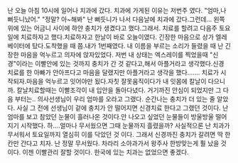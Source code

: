 난 오늘 아침 10시에 일어나 치과에 갔다.
치과에 가게된 이유는 저번주 였다. "엄마,나 뻐듯니났어."
"정말? 아~해봐" 난 뻐듯니가 나서 다음날에 치과에 갔다.그런데...
왼쪽 위에 있는 어금니 사이에 하얀 충치가 생겼다고 했다.그래서.
치료를 할려고 다음주 토요일에 치료하자고 했다.치료하자고 한날이 바로 오늘이였다.
긴장한 마음으로 상가 엘레베이터에 탔다.도착했을 때 쯤.내가 1번째였다.
내 이름을 부르는 소리가 들렸을 때 난 긴장한 마음을 억누르고 의자에 앉자있었다.
저번 내 상태는 엑스레이를 찍었을때 "신경"이라는 이빨안에 있는 것까지 충치가 간 것 같다고,해서 아플거라고
생각했다.신경 치료를 한 아빠가 안아프다고 마음을 달랬지만 아플거라고 생각을 했다.......
치료가 시작되자.마음을 억누르고 잇어야만 됬다.자칫 잘못움직이다가 내 잇몸에 칼날이 다으니까.
칼날치료할때는 이빨조각이 내 입안을 돌아다녔다. 거기까진 안심이 되었지만 그 다음 부터는..
의사선생님이 우리 엄마를 오라고 그랬다. 순간나는 충치가 더 있는 줄 알았다.
사실 그 전에 선생님이 겉에 충치가 안 떨어지면 신경치료 한다고 그랬던 것이다.
난 엄마를 보고 참았던 눈물이 흘러나온 것이다.안 나오고 싶었던 눈물들이 방울방울 떨어지기 시작했다.
하....얼마나 무서웠으면 그때 눈물까지 흘렸을까?
사실적으론 난 치과가 무서워서 토요일까지 열심히 이를 닥았던 것 이다.
그래서 신경까진 충치가 갈려면 딱 한칸만 간다고 치자.
난 정말 무서웠다. 차라리 소아과가서 왕주사 한방맞는게 훨 났을 것 이다.
이젠 이빨관리 잘할 것이다. 한국에 있는 치과는 없었으면 좋겠다.
